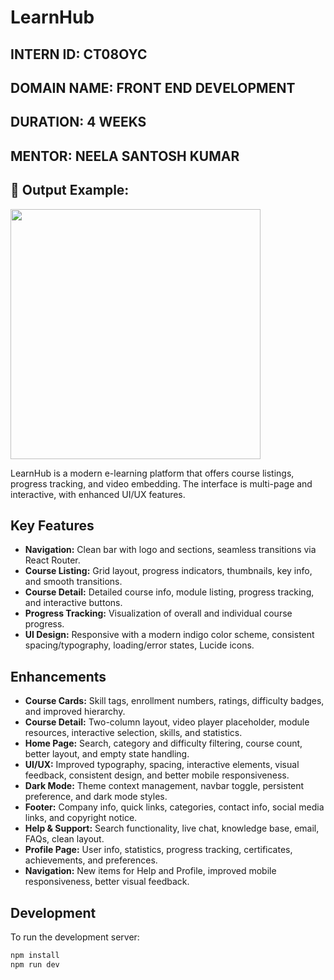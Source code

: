 # LearnHub

## INTERN ID: CT08OYC  
## DOMAIN NAME: FRONT END DEVELOPMENT  
## DURATION: 4 WEEKS  
## MENTOR: NEELA SANTOSH KUMAR  

## 📸 Output Example:

<img src="https://raw.githubusercontent.com/nsoham0002/YapYap/main/chat-assets/learnhub.png" width="400">



LearnHub is a modern e-learning platform that offers course listings, progress tracking, and video embedding. The interface is multi-page and interactive, with enhanced UI/UX features.

## Key Features

- **Navigation:** Clean bar with logo and sections, seamless transitions via React Router.
- **Course Listing:** Grid layout, progress indicators, thumbnails, key info, and smooth transitions.
- **Course Detail:** Detailed course info, module listing, progress tracking, and interactive buttons.
- **Progress Tracking:** Visualization of overall and individual course progress.
- **UI Design:** Responsive with a modern indigo color scheme, consistent spacing/typography, loading/error states, Lucide icons.

## Enhancements

- **Course Cards:** Skill tags, enrollment numbers, ratings, difficulty badges, and improved hierarchy.
- **Course Detail:** Two-column layout, video player placeholder, module resources, interactive selection, skills, and statistics.
- **Home Page:** Search, category and difficulty filtering, course count, better layout, and empty state handling.
- **UI/UX:** Improved typography, spacing, interactive elements, visual feedback, consistent design, and better mobile responsiveness.
- **Dark Mode:** Theme context management, navbar toggle, persistent preference, and dark mode styles.
- **Footer:** Company info, quick links, categories, contact info, social media links, and copyright notice.
- **Help & Support:** Search functionality, live chat, knowledge base, email, FAQs, clean layout.
- **Profile Page:** User info, statistics, progress tracking, certificates, achievements, and preferences.
- **Navigation:** New items for Help and Profile, improved mobile responsiveness, better visual feedback.

## Development

To run the development server:

```bash
npm install
npm run dev
